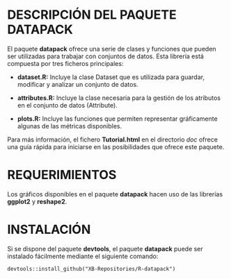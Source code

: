 # DESCRIPCIÓN DEL PAQUETE DATAPACK

El paquete **datapack** ofrece una serie de clases y funciones que pueden ser utilizadas para trabajar con conjuntos de datos. Esta librería está compuesta por tres ficheros principales:

- **dataset.R:** Incluye la clase Dataset que es utilizada para guardar, modificar y analizar un conjunto de datos.

- **attributes.R:** Incluye la clase necesaria para la gestión de los atributos en el conjunto de datos (Attribute).

- **plots.R:** Incluye las funciones que permiten representar gráficamente algunas de las métricas disponibles.

Para más información, el fichero **Tutorial.html** en el directorio *doc* ofrece una guía rápida para iniciarse en las posibilidades que ofrece este paquete.

# REQUERIMIENTOS

Los gráficos disponibles en el paquete **datapack** hacen uso de las librerías **ggplot2** y **reshape2**.

# INSTALACIÓN

Si se dispone del paquete **devtools**, el paquete **datapack** puede ser instalado fácilmente mediante el siguiente comando:

`devtools::install_github("XB-Repositories/R-datapack")`
